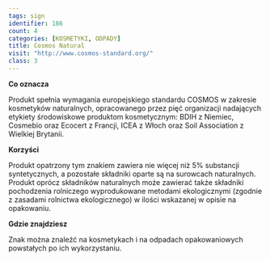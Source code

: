 ```yaml
---
tags: sign
identifier: 186
count: 4
categories: [KOSMETYKI, ODPADY]
title: Cosmos Natural
visit: "http://www.cosmos-standard.org/"
class: 3
---
```

**Co oznacza**

Produkt spełnia wymagania europejskiego standardu COSMOS w zakresie kosmetyków naturalnych, opracowanego przez pięć organizacji nadających etykiety środowiskowe produktom kosmetycznym: BDIH z Niemiec, Cosmebio oraz Ecocert z Francji, ICEA z Włoch oraz Soil Association z Wielkiej Brytanii.

**Korzyści**

Produkt opatrzony tym znakiem zawiera nie więcej niż 5% substancji syntetycznych, a pozostałe składniki oparte są na surowcach naturalnych. Produkt oprócz składników naturalnych może zawierać także składniki pochodzenia rolniczego wyprodukowane metodami ekologicznymi (zgodnie z zasadami rolnictwa ekologicznego) w ilości wskazanej w opisie na opakowaniu.

**Gdzie znajdziesz**

Znak można znaleźć na kosmetykach i na odpadach opakowaniowych powstałych po ich wykorzystaniu.
